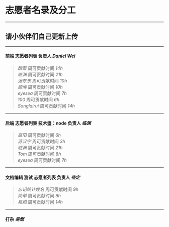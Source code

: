 # 志愿者名录及分工  
******  
##  请小伙伴们自己更新上传  
******  
#### **前端** 志愿者列表 负责人 *Daniel Wei*  
> *酸菜* 周可贡献时间 *14h*  
> *临渊* 周可贡献时间 *21h*  
> *张东东* 周可贡献时间 *10h*  
> *顾洵* 周可贡献时间 *10h*  
> *eyesea* 周可贡献时间 *7h*  
> *100* 周可贡献时间 *6h*  
> *Songlairui* 周可贡献时间 *14h*  
  
  
******  
#### **后端** 志愿者列表 技术盏：**node** 负责人 *临渊*  
> *高阳* 周可贡献时间 *6h*  
> *苏汉宇* 周可贡献时间 *3h*  
> *临渊* 周可贡献时间 *21h*  
> *Tom* 周可贡献时间 *8h*  
> *eyesea* 周可贡献时间 *7h*  
  
  
  
  
  
******  
#### **文档编辑 测试** 志愿者列表 负责人 *待定*  
> *忘记统计姓名* 周可贡献时间 *9h*  
> *简单* 周可贡献时间 *9h*  
> *易燃* 周可贡献时间 *14h*  
  
  
  
******  
#### **打杂** *易燃*  
